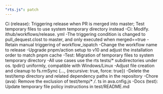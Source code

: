 ```yaml
---
"rts.js": patch
---
```


Ci (release): Triggering release when PR is merged into master; Test temporary files to use system temporary directory instead
-Ci: Modify. ithub/workflows/release. yml
-The triggering condition is changed to pull_dequest.clost to master, and only executed when merged==true
-Retain manual triggering of workflow_ispatch
-Change the workflow name to release
-Upgrade pnpm/action setup to v10 and adjust the installation order to match pnpm cache
-Test: Migration of temporary files to system temporary directory
-All use cases use the rts tests/* subdirectories under os. tpdir() uniformly, compatible with Windows/Linux
-Adjust file creation and cleanup to fs.rmSync (..., {recursive: true, force: true})
-Delete the test/temp directory and related dependency paths in the repository
-Chore (ava): Remove the exclusion of test/temp/* */*. ts in ava.cnfig.js
-Docs (test): Update temporary file policy instructions in test/README.md
